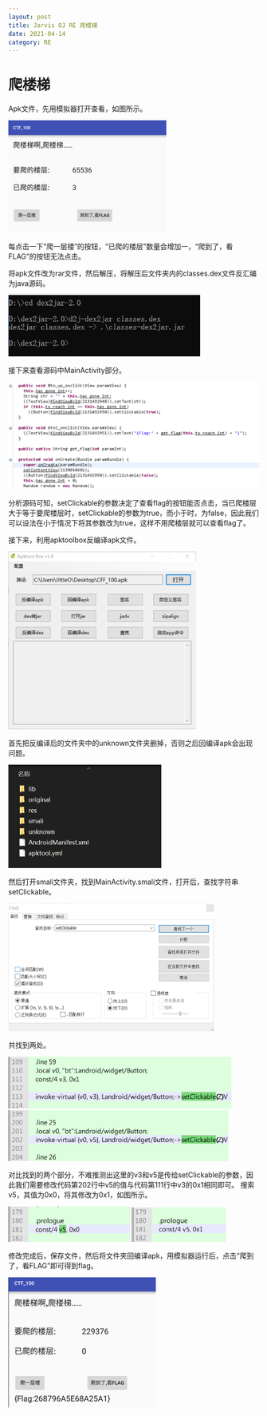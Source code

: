 ```yaml
---
layout: post
title: Jarvis OJ RE 爬楼梯
date: 2021-04-14
category: RE
---
```


# 爬楼梯

Apk文件，先用模拟器打开查看，如图所示。

<img src="https://github.com/littleO-range/littleO-range.github.io/raw/master/_images/image092.png" alt="image092" style="zoom: 50%;" />

每点击一下“爬一层楼”的按钮，“已爬的楼层”数量会增加一，“爬到了，看FLAG”的按钮无法点击。

将apk文件改为rar文件，然后解压，将解压后文件夹内的classes.dex文件反汇编为java源码。

<img src="https://github.com/littleO-range/littleO-range.github.io/raw/master/_images/image093.png" alt="image093" style="zoom:67%;" />

 接下来查看源码中MainActivity部分。

<img src="https://github.com/littleO-range/littleO-range.github.io/raw/master/_images/image094.png" alt="image094" style="zoom:67%;" />

分析源码可知，setClickable的参数决定了查看flag的按钮能否点击，当已爬楼层大于等于要爬楼层时，setClickable的参数为true，而小于时，为false，因此我们可以设法在小于情况下将其参数改为true，这样不用爬楼层就可以查看flag了。

接下来，利用apktoolbox反编译apk文件。 

<img src="https://github.com/littleO-range/littleO-range.github.io/raw/master/_images/image095.png" alt="image095" style="zoom: 50%;" />

首先把反编译后的文件夹中的unknown文件夹删掉，否则之后回编译apk会出现问题。

<img src="https://github.com/littleO-range/littleO-range.github.io/raw/master/_images/image096.png" alt="image096" style="zoom:67%;" />

然后打开smali文件夹，找到MainActivity.smali文件，打开后，查找字符串setClickable。

<img src="https://github.com/littleO-range/littleO-range.github.io/raw/master/_images/image097.png" alt="image097" style="zoom: 50%;" />

共找到两处。

<img src="https://github.com/littleO-range/littleO-range.github.io/raw/master/_images/image098.png" alt="image098" style="zoom:67%;" />

<img src="https://github.com/littleO-range/littleO-range.github.io/raw/master/_images/image099.png" alt="image099" style="zoom:67%;" />

对比找到的两个部分，不难推测出这里的v3和v5是传给setClickable的参数，因此我们需要修改代码第202行中v5的值与代码第111行中v3的0x1相同即可。
搜索v5，其值为0x0，将其修改为0x1，如图所示。

<img src="https://github.com/littleO-range/littleO-range.github.io/raw/master/_images/image100.png" alt="image100" style="zoom:67%;" />

<img src="https://github.com/littleO-range/littleO-range.github.io/raw/master/_images/image101.png" alt="image101" style="zoom:67%;" />

修改完成后，保存文件，然后将文件夹回编译apk，用模拟器运行后，点击“爬到了，看FLAG”即可得到flag。

<img src="https://github.com/littleO-range/littleO-range.github.io/raw/master/_images/image102.png" alt="image102" style="zoom: 50%;" />